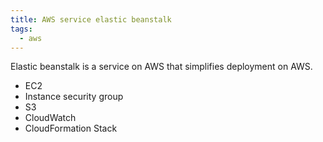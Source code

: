 ```yaml
---
title: AWS service elastic beanstalk
tags:
  - aws
---
```


Elastic beanstalk is a service on AWS that simplifies deployment on AWS.

- EC2
- Instance security group
- S3
- CloudWatch
- CloudFormation Stack
